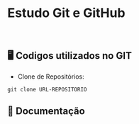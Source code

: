 # Estudo Git e GitHub

<br>

## 🖥️ Codigos utilizados no GIT

- Clone de Repositórios:

```
git clone URL-REPOSITORIO
```

## 📖 Documentação
